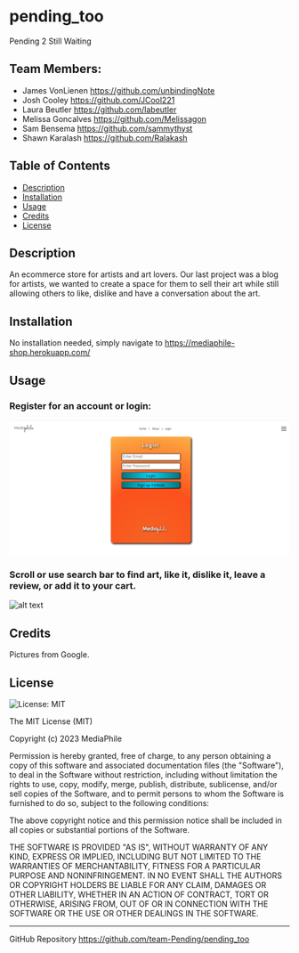 # pending_too
Pending 2 Still Waiting

## Team Members:
* James VonLienen https://github.com/unbindingNote 
* Josh Cooley https://github.com/JCool221 
* Laura Beutler https://github.com/labeutler  
* Melissa Goncalves https://github.com/Melissagon 
* Sam Bensema https://github.com/sammythyst 
* Shawn Karalash https://github.com/Ralakash 

## Table of Contents

- [Description](#description)
- [Installation](#installation)
- [Usage](#usage)
- [Credits](#credits)
- [License](#license)

## Description

An ecommerce store for artists and art lovers. Our last project was a blog for artists, we wanted to create a space for them to sell their art while still allowing others to like, dislike and have a conversation about the art. 


## Installation

No installation needed, simply navigate to https://mediaphile-shop.herokuapp.com/

## Usage

### Register for an account or login:
![alt text](./assets/images/login.png)

### Scroll or use search bar to find art, like it, dislike it, leave a review, or add it to your cart. 
![alt text](./assets/images/home.png)

## Credits

Pictures from Google. 

## License

![License: MIT](https://img.shields.io/badge/License-MIT-yellow.svg)

The MIT License (MIT)

Copyright (c) 2023 MediaPhile

Permission is hereby granted, free of charge, to any person obtaining a copy of this software and associated documentation files (the "Software"), to deal in the Software without restriction, including without limitation the rights to use, copy, modify, merge, publish, distribute, sublicense, and/or sell copies of the Software, and to permit persons to whom the Software is furnished to do so, subject to the following conditions:

The above copyright notice and this permission notice shall be included in all copies or substantial portions of the Software.

THE SOFTWARE IS PROVIDED "AS IS", WITHOUT WARRANTY OF ANY KIND, EXPRESS OR IMPLIED, INCLUDING BUT NOT LIMITED TO THE WARRANTIES OF MERCHANTABILITY, FITNESS FOR A PARTICULAR PURPOSE AND NONINFRINGEMENT. IN NO EVENT SHALL THE AUTHORS OR COPYRIGHT HOLDERS BE LIABLE FOR ANY CLAIM, DAMAGES OR OTHER LIABILITY, WHETHER IN AN ACTION OF CONTRACT, TORT OR OTHERWISE, ARISING FROM, OUT OF OR IN CONNECTION WITH THE SOFTWARE OR THE USE OR OTHER DEALINGS IN THE SOFTWARE.

---
GitHub Repository
https://github.com/team-Pending/pending_too